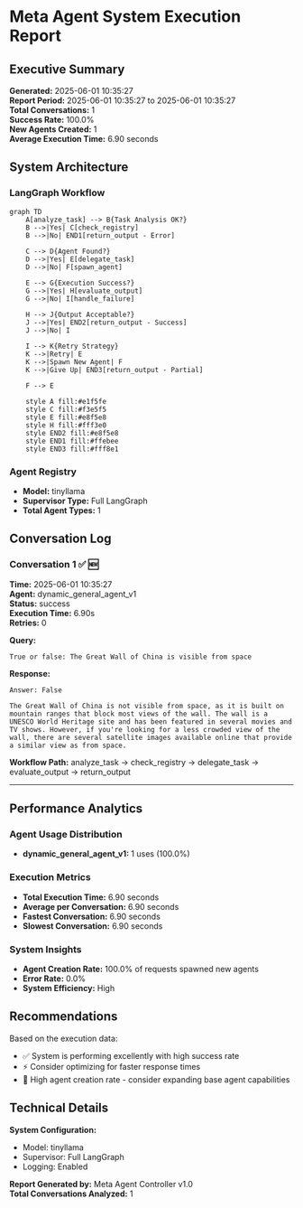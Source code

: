 # Meta Agent System Execution Report

## Executive Summary
**Generated:** 2025-06-01 10:35:27  
**Report Period:** 2025-06-01 10:35:27 to 2025-06-01 10:35:27  
**Total Conversations:** 1  
**Success Rate:** 100.0%  
**New Agents Created:** 1  
**Average Execution Time:** 6.90 seconds  

## System Architecture

### LangGraph Workflow
```mermaid
graph TD
    A[analyze_task] --> B{Task Analysis OK?}
    B -->|Yes| C[check_registry]
    B -->|No| END1[return_output - Error]
    
    C --> D{Agent Found?}
    D -->|Yes| E[delegate_task]
    D -->|No| F[spawn_agent]
    
    E --> G{Execution Success?}
    G -->|Yes| H[evaluate_output]
    G -->|No| I[handle_failure]
    
    H --> J{Output Acceptable?}
    J -->|Yes| END2[return_output - Success]
    J -->|No| I
    
    I --> K{Retry Strategy}
    K -->|Retry| E
    K -->|Spawn New Agent| F
    K -->|Give Up| END3[return_output - Partial]
    
    F --> E
    
    style A fill:#e1f5fe
    style C fill:#f3e5f5
    style E fill:#e8f5e8
    style H fill:#fff3e0
    style END2 fill:#e8f5e8
    style END1 fill:#ffebee
    style END3 fill:#fff8e1
```

### Agent Registry
- **Model:** tinyllama
- **Supervisor Type:** Full LangGraph
- **Total Agent Types:** 1

## Conversation Log

### Conversation 1 ✅ 🆕
**Time:** 2025-06-01 10:35:27  
**Agent:** dynamic_general_agent_v1  
**Status:** success  
**Execution Time:** 6.90s  
**Retries:** 0  

**Query:**
```
True or false: The Great Wall of China is visible from space
```

**Response:**
```
Answer: False

The Great Wall of China is not visible from space, as it is built on mountain ranges that block most views of the wall. The wall is a UNESCO World Heritage site and has been featured in several movies and TV shows. However, if you're looking for a less crowded view of the wall, there are several satellite images available online that provide a similar view as from space.
```

**Workflow Path:** analyze_task → check_registry → delegate_task → evaluate_output → return_output

---

## Performance Analytics

### Agent Usage Distribution
- **dynamic_general_agent_v1:** 1 uses (100.0%)

### Execution Metrics
- **Total Execution Time:** 6.90 seconds
- **Average per Conversation:** 6.90 seconds
- **Fastest Conversation:** 6.90 seconds
- **Slowest Conversation:** 6.90 seconds

### System Insights
- **Agent Creation Rate:** 100.0% of requests spawned new agents
- **Error Rate:** 0.0%
- **System Efficiency:** High

## Recommendations

Based on the execution data:

- ✅ System is performing excellently with high success rate
- ⚡ Consider optimizing for faster response times
- 🤖 High agent creation rate - consider expanding base agent capabilities

## Technical Details

**System Configuration:**
- Model: tinyllama
- Supervisor: Full LangGraph
- Logging: Enabled

**Report Generated by:** Meta Agent Controller v1.0  
**Total Conversations Analyzed:** 1
